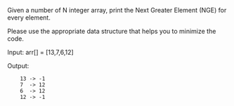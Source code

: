Given a number of N integer array, print the Next Greater Element (NGE) for every element.

Please use the appropriate data structure that helps you to minimize the code.

Input: arr[] = [13,7,6,12]

Output: 

        13 -> -1
        7  -> 12
        6  -> 12
        12 -> -1
